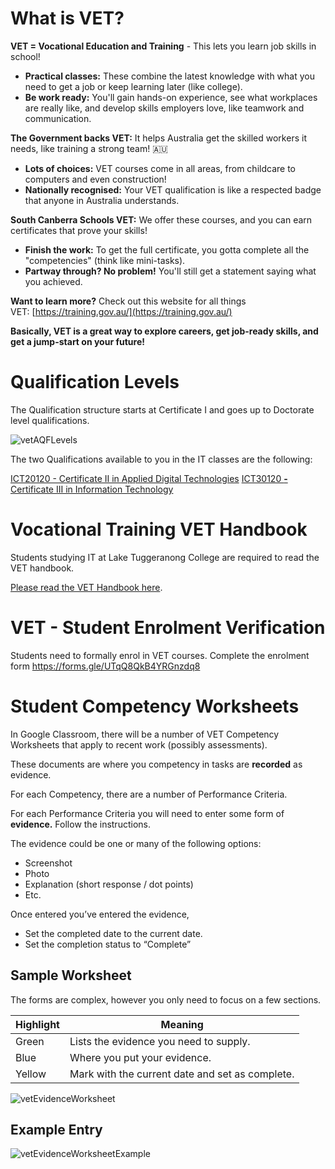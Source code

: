 # What is VET?

**VET = Vocational Education and Training** - This lets you learn job skills in school!

- **Practical classes:** These combine the latest knowledge with what you need to get a job or keep learning later (like college).
- **Be work ready:** You'll gain hands-on experience, see what workplaces are really like, and develop skills employers love, like teamwork and communication.

**The Government backs VET:** It helps Australia get the skilled workers it needs, like training a strong team! 🇦🇺

- **Lots of choices:** VET courses come in all areas, from childcare to computers and even construction! ️
- **Nationally recognised:** Your VET qualification is like a respected badge that anyone in Australia understands.

**South Canberra Schools VET:** We offer these courses, and you can earn certificates that prove your skills!

- **Finish the work:** To get the full certificate, you gotta complete all the "competencies" (think like mini-tasks).
- **Partway through? No problem!** You'll still get a statement saying what you achieved.

**Want to learn more?** Check out this website for all things VET: [https://training.gov.au/](https://training.gov.au/)

**Basically, VET is a great way to explore careers, get job-ready skills, and get a jump-start on your future!**

# Qualification Levels

The Qualification structure starts at Certificate I and goes up to Doctorate level qualifications.

![vetAQFLevels](/_sharedContent/_images/vetAQFLevels.webp)

The two Qualifications available to you in the IT classes are the following:

[ICT20120 - Certificate II in Applied Digital Technologies](https://training.gov.au/Training/Details/ICT20120)
[ICT30120 **-** Certificate III in Information Technology](https://training.gov.au/Training/Details/ICT30120)

# Vocational Training VET Handbook
Students studying IT at Lake Tuggeranong College are required to read the VET handbook.

[Please read the VET Handbook here](https://docs.google.com/document/d/1Y7Q4Tp6QEz93RfloNvqUfxUeLq9u_BIav68UQuc_yzQ/edit?usp=sharing).


# VET - Student Enrolment Verification

Students need to formally enrol in VET courses. Complete the enrolment form
https://forms.gle/UTqQ8QkB4YRGnzdq8

# Student Competency Worksheets

In Google Classroom, there will be a number of VET Competency Worksheets that apply to recent work (possibly assessments).

These documents are where you competency in tasks are **recorded** as evidence.

For each Competency, there are a number of Performance Criteria.

For each Performance Criteria you will need to enter some form of **evidence.** Follow the instructions.

The evidence could be one or many of the following options:

- Screenshot
- Photo
- Explanation (short response / dot points)
- Etc.

Once entered you’ve entered the evidence,

- Set the completed date to the current date.
- Set the completion status to “Complete”

## Sample Worksheet

The forms are complex, however you only need to focus on a few sections.

| Highlight | Meaning                                         |
| --------- | ----------------------------------------------- |
| Green     | Lists the evidence you need to supply.          |
| Blue      | Where you put your evidence.                    |
| Yellow    | Mark with the current date and set as complete. |

![vetEvidenceWorksheet](/_sharedContent/_images/vetEvidenceWorksheet.png)

## Example Entry

![vetEvidenceWorksheetExample](/_sharedContent/_images/vetEvidenceWorksheetExample.png)